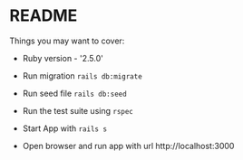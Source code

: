 # README

Things you may want to cover:

* Ruby version - '2.5.0'

* Run migration `rails db:migrate`

* Run seed file `rails db:seed`

* Run the test suite using `rspec`

* Start App with `rails s`

* Open browser and run app with url http://localhost:3000

